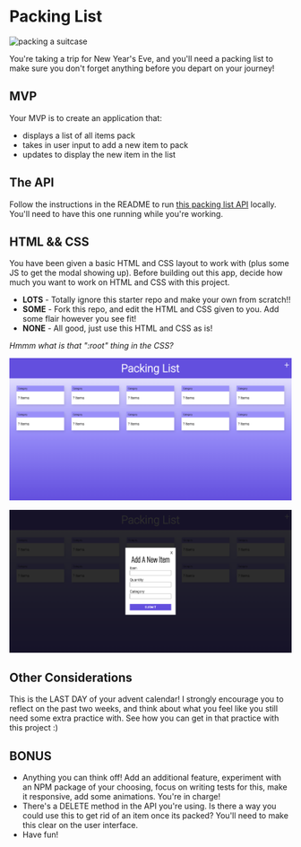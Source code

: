 # Packing List

![packing a suitcase](https://media.giphy.com/media/10b2mfpiglNd4c/giphy.gif)


You're taking a trip for New Year's Eve, and you'll need a packing list to make sure you don't forget anything before you depart on your journey! 

## MVP
Your MVP is to create an application that:
* displays a list of all items pack
* takes in user input to add a new item to pack
* updates to display the new item in the list 

## The API
Follow the instructions in the README to run [this packing list API](https://github.com/turingschool-examples/packing-list-api) locally. You'll need to have this one running while you're working. 

## HTML && CSS

You have been given a basic HTML and CSS layout to work with (plus some JS to get the modal showing up). Before building out this app, decide how much you want to work on HTML and CSS with this project. 
* **LOTS** - Totally ignore this starter repo and make your own from scratch!!
* **SOME** - Fork this repo, and edit the HTML and CSS given to you. Add some flair however you see fit!
* **NONE** - All good, just use this HTML and CSS as is!

_Hmmm what is that ":root" thing in the CSS?_

![user interface](https://github.com/turingschool-examples/packing-list/blob/main/ui.png)


![modal open](https://github.com/turingschool-examples/packing-list/blob/main/modal.png)
 
 ## Other Considerations
 
This is the LAST DAY of your advent calendar! I strongly encourage you to reflect on the past two weeks, and think about what you feel like you still need some extra practice with. See how you can get in that practice with this project :) 

## BONUS
* Anything you can think off! Add an additional feature, experiment with an NPM package of your choosing, focus on writing tests for this, make it responsive, add some animations. You're in charge!
* There's a DELETE method in the API you're using. Is there a way you could use this to get rid of an item once its packed? You'll need to make this clear on the user interface. 
* Have fun!
